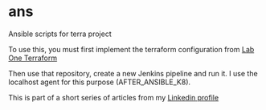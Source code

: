 # ans
Ansible scripts for terra project

To use this, you must first implement the terraform configuration from [Lab One Terraform](https://github.com/Kiljan/Lab-One-Terraform.git)

Then use that repository, create a new Jenkins pipeline and run it. I use the localhost agent for this purpose (AFTER_ANSIBLE_K8).

This is part of a short series of articles from my [Linkedin profile](https://www.linkedin.com/pulse/devops-labs-free-part-2-piotr-kiljanek-naysf/?trackingId=ROu4fF6bTq6J0BozUsBHrQ%3D%3D)

